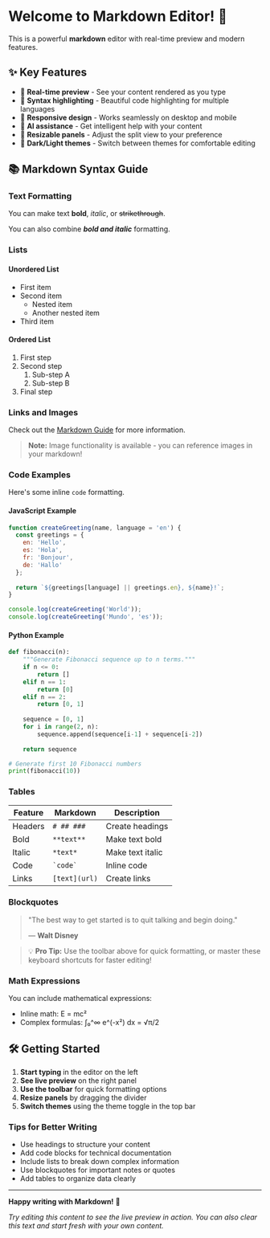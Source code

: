 # Welcome to Markdown Editor! 📝

This is a powerful **markdown** editor with real-time preview and modern features.

## ✨ Key Features

- 🚀 **Real-time preview** - See your content rendered as you type
- 🎨 **Syntax highlighting** - Beautiful code highlighting for multiple languages
- 📱 **Responsive design** - Works seamlessly on desktop and mobile
- 🤖 **AI assistance** - Get intelligent help with your content
- 🔧 **Resizable panels** - Adjust the split view to your preference
- 🌙 **Dark/Light themes** - Switch between themes for comfortable editing

## 📚 Markdown Syntax Guide

### Text Formatting

You can make text **bold**, *italic*, or ~~strikethrough~~.

You can also combine ***bold and italic*** formatting.

### Lists

#### Unordered List
- First item
- Second item
  - Nested item
  - Another nested item
- Third item

#### Ordered List
1. First step
2. Second step
   1. Sub-step A
   2. Sub-step B
3. Final step

### Links and Images

Check out the [Markdown Guide](https://www.markdownguide.org/) for more information.

> **Note:** Image functionality is available - you can reference images in your markdown!

### Code Examples

Here's some inline `code` formatting.

#### JavaScript Example
```javascript
function createGreeting(name, language = 'en') {
  const greetings = {
    en: 'Hello',
    es: 'Hola',
    fr: 'Bonjour',
    de: 'Hallo'
  };
  
  return `${greetings[language] || greetings.en}, ${name}!`;
}

console.log(createGreeting('World'));
console.log(createGreeting('Mundo', 'es'));
```

#### Python Example
```python
def fibonacci(n):
    """Generate Fibonacci sequence up to n terms."""
    if n <= 0:
        return []
    elif n == 1:
        return [0]
    elif n == 2:
        return [0, 1]
    
    sequence = [0, 1]
    for i in range(2, n):
        sequence.append(sequence[i-1] + sequence[i-2])
    
    return sequence

# Generate first 10 Fibonacci numbers
print(fibonacci(10))
```

### Tables

| Feature | Markdown | Description |
|---------|----------|-------------|
| Headers | `# ## ###` | Create headings |
| Bold | `**text**` | Make text bold |
| Italic | `*text*` | Make text italic |
| Code | `` `code` `` | Inline code |
| Links | `[text](url)` | Create links |

### Blockquotes

> "The best way to get started is to quit talking and begin doing." 
> 
> — **Walt Disney**

> 💡 **Pro Tip:** Use the toolbar above for quick formatting, or master these keyboard shortcuts for faster editing!

### Math Expressions

You can include mathematical expressions:
- Inline math: E = mc²
- Complex formulas: ∫₀^∞ e^(-x²) dx = √π/2

## 🛠️ Getting Started

1. **Start typing** in the editor on the left
2. **See live preview** on the right panel  
3. **Use the toolbar** for quick formatting options
4. **Resize panels** by dragging the divider
5. **Switch themes** using the theme toggle in the top bar

### Tips for Better Writing

- Use headings to structure your content
- Add code blocks for technical documentation
- Include lists to break down complex information
- Use blockquotes for important notes or quotes
- Add tables to organize data clearly

---

**Happy writing with Markdown!** 🎉

*Try editing this content to see the live preview in action. You can also clear this text and start fresh with your own content.*
